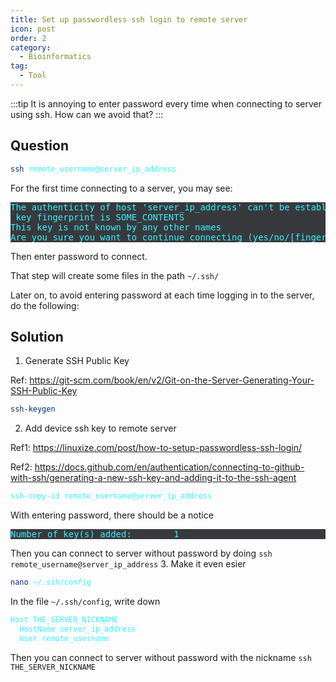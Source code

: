 ```yaml
---
title: Set up passwordless ssh login to remote server
icon: post
order: 2
category:
  - Bioinformatics
tag:
  - Tool
---
```

:::tip
It is annoying to enter password every time when connecting to server using ssh. How can we avoid that?
:::

## Question
```sh
ssh remote_username@server_ip_address
```
For the first time connecting to a server, you may see:
<pre>
The authenticity of host 'server_ip_address' can't be established.
 key fingerprint is SOME_CONTENTS
This key is not known by any other names
Are you sure you want to continue connecting (yes/no/[fingerprint])?
</pre>
Then enter password to connect.

That step will create some files in the path `~/.ssh/`

Later on, to avoid entering password at each time logging in to the server, do the following:

## Solution
1. Generate SSH Public Key

Ref: https://git-scm.com/book/en/v2/Git-on-the-Server-Generating-Your-SSH-Public-Key
```sh
ssh-keygen
```
2. Add device ssh key to remote server

Ref1: https://linuxize.com/post/how-to-setup-passwordless-ssh-login/

Ref2: https://docs.github.com/en/authentication/connecting-to-github-with-ssh/generating-a-new-ssh-key-and-adding-it-to-the-ssh-agent
```sh
ssh-copy-id remote_username@server_ip_address
```
With entering password, there should be a notice
<pre>
Number of key(s) added:        1
</pre>
Then you can connect to server without password by doing `ssh remote_username@server_ip_address`
3. Make it even esier
```sh
nano ~/.ssh/config 
```
In the file `~/.ssh/config`, write down
```sh
Host THE_SERVER_NICKNAME
  HostName server_ip_address
  User remote_username
```
Then you can connect to server without password with the nickname `ssh THE_SERVER_NICKNAME`

<style>
pre {
  background-color:#38393d;
  /* color: #FF33F3; */
  color: #33F3FF;
}
</style>